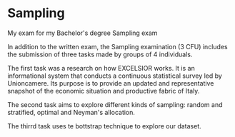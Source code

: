 # Sampling
My exam for my Bachelor's degree Sampling exam

In addition to the written exam, the Sampling examination (3 CFU) includes the submission of three tasks made by groups of 4 individuals. 

The first task was a research on how EXCELSIOR works. It is an informational system that conducts a continuous statistical survey led by Unioncamere. Its purpose is to provide an updated and representative snapshot of the economic situation and productive fabric of Italy.

The second task aims to explore different kinds of sampling: random and stratified, optimal and Neyman's allocation.

The thirrd task uses te bottstrap technique to explore our dataset.
